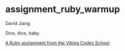 assignment_ruby_warmup
======================
David Jiang

Dice, dice, baby.

[A Ruby assignment from the Viking Codes School](http://www.vikingcodeschool.com)
